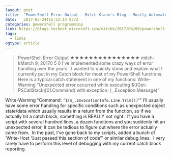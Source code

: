 ```yaml
---
layout: post 
title:  "PowerShell Error Output – Mitch Klann's Blog – Mostly Automated" 
date:   2017-03-24T15:52:14.937Z 
categories: powershell programming
link: https://blogs.technet.microsoft.com/mitchk/2017/03/09/powershell-error-output/ 
tags:
  - links
ogtype: article 
---
```


> PowerShell Error Output
★★★★★★★★★★★★★★★
mitch-kMarch 9, 20170 
5
0
I’ve implemented some crazy ways of error handling over the years.  I wanted to quickly show and explain what I currently put in my Catch block for most of my PowerShell functions.  Here is a typical catch statement in one of my functions:
Write-Warning “Unexpected error occurred while executing $((Get-PSCallStack)[0].Command) with exception: $($_.Exception.Message)”

Write-Warning “Command: `’$($_.InvocationInfo.Line.Trim())`'”
I’ll usually have some error handling for specific conditions such as unexpected object state/data which usually results in a return from the function, so if we actually hit a catch block, something is REALLY not right.  If you have a script with several hundred lines, a dozen functions and you suddenly hit an unexpected error, it can be tedious to figure out where the error actually came from.  In the past, I’ve gone back to my scripts, added a bunch of ‘Write-Host “Just passed this section of code”’ or similar debug lines.  I very rarely have to perform this level of debugging with my current catch block reporting.